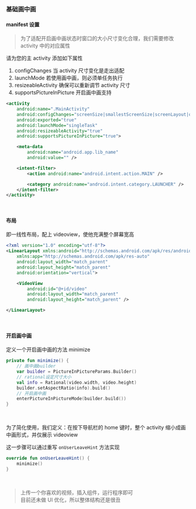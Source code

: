 ### 基础画中画

#### manifest 设置

> 为了适配开启画中画状态时窗口的大小尺寸变化合理，我们需要修改 activity 中的对应属性

请为您的主 activity 添加如下属性

1. configChanges 当 activity 尺寸变化是走出适配
2. launchMode 若使用画中画，则必须单任务执行
3. resizeableActivity 确保可以重新调节 activity 尺寸
4. supportsPictureInPicture 开启画中画支持

```xml
<activity
    android:name=".MainActivity"
    android:configChanges="screenSize|smallestScreenSize|screenLayout|orientation"
    android:exported="true"
    android:launchMode="singleTask"
    android:resizeableActivity="true"
    android:supportsPictureInPicture="true">

    <meta-data
        android:name="android.app.lib_name"
        android:value="" />

    <intent-filter>
        <action android:name="android.intent.action.MAIN" />

        <category android:name="android.intent.category.LAUNCHER" />
    </intent-filter>
</activity>
```

<br>

#### 布局

即一线性布局，配上 videoview，使他充满整个屏幕宽高

```xml
<?xml version="1.0" encoding="utf-8"?>
<LinearLayout xmlns:android="http://schemas.android.com/apk/res/android"
    xmlns:app="http://schemas.android.com/apk/res-auto"
    android:layout_width="match_parent"
    android:layout_height="match_parent"
    android:orientation="vertical">

    <VideoView
        android:id="@+id/video"
        android:layout_width="match_parent"
        android:layout_height="match_parent" />

</LinearLayout>
```

<br>

#### 开启画中画

定义一个开启画中画的方法 minimize

```kotlin
private fun minimize() {
    // 画中画builder
    var builder = PictureInPictureParams.Builder()
    // rational设定尺寸大小
    val info = Rational(video.width, video.height)
    builder.setAspectRatio(info).build()
    // 开启画中画
    enterPictureInPictureMode(builder.build())
}
```

<br>

为了简化使用，我们定义：在按下导航栏的 home 键时，整个 activity 缩小成画中画形式，并仅展示 videoview

这一步骤可以通过重写 `onUserLeaveHint` 方法实现

```kotlin
override fun onUserLeaveHint() {
    minimize()
}
```

<br>

> 上传一个你喜欢的视频，插入组件，运行程序即可  
> 目前还未做 UI 优化，所以整体结构还是很丑

<br>

